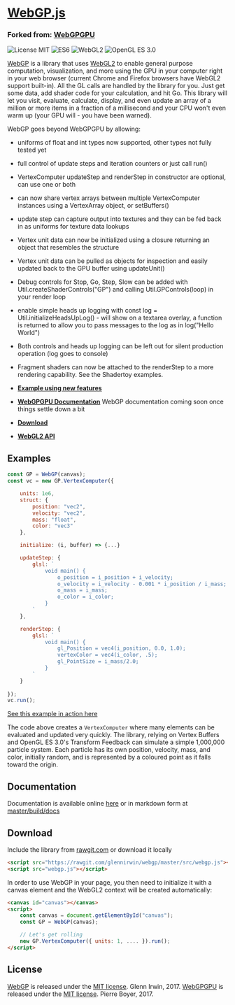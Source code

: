 # [WebGP.js](https://github.com/glennirwin/webgp)
### Forked from: [WebGPGPU](https://github.com/npny/webgpgpu)

![License MIT](https://img.shields.io/badge/license-MIT-lightgrey.svg?style=flat-square)
![ES6](https://img.shields.io/badge/ES-6-lightgrey.svg?style=flat-square)
![WebGL2](https://img.shields.io/badge/WebGL-2-lightgrey.svg?style=flat-square)
![OpenGL ES 3.0](https://img.shields.io/badge/OpenGL-ES%203.0-lightgrey.svg?style=flat-square)

[WebGP](https://github.com/glennirwin/webgp=) is a library that uses [WebGL2](https://www.khronos.org/registry/webgl/specs/latest/2.0/) to enable general purpose computation, visualization, and more using the GPU in your computer right in your web browser (current Chrome and Firefox browsers have WebGL2 support built-in).  All the GL calls are handled by the library for you.  Just get some data, add shader code for your calculation, and hit Go.  This library will let you visit, evaluate, calculate, display, and even update an array of a million or more items in a fraction of a millisecond and your CPU won't even warm up (your GPU will - you have been warned).

WebGP goes beyond WebGPGPU by allowing:
* uniforms of float and int types now supported, other types not fully tested yet
* full control of update steps and iteration counters or just call run()
* VertexComputer updateStep and renderStep in constructor are optional, can use one or both
* can now share vertex arrays between multiple VertexComputer instances using a VertexArray object, or setBuffers()
* update step can capture output into textures and they can be fed back in as uniforms for texture data lookups
* Vertex unit data can now be initialized using a closure returning an object that resembles the structure
* Vertex unit data can be pulled as objects for inspection and easily updated back to the GPU buffer using updateUnit()
* Debug controls for Stop, Go, Step, Slow can be added with Util.createShaderControls("GP") and calling Util.GPControls(loop) in your render loop
* enable simple heads up logging with const log = Util.initializeHeadsUpLog()  - will show on a textarea overlay, a function is returned to allow you to pass messages to the log as in log("Hello World")
* Both controls and heads up logging can be left out for silent production operation (log goes to console)
* Fragment shaders can now be attached to the renderStep to a more rendering capability.  See the Shadertoy examples.

* **[Example using new features](https://glennirwin.github.io/webgp/examples/index.html)**


* **[WebGPGPU Documentation](https://npny.github.io/webgpgpu/docs)**
WebGP documentation coming soon once things settle down a bit

* **[Download](https://rawgit.com/glennirwin/webgp/master/src/webgp.js)**

* **[WebGL2 API](https://developer.mozilla.org/en-US/docs/Web/API/WebGL_API#WebGL_2)**

## Examples ##

```javascript
const GP = WebGP(canvas);
const vc = new GP.VertexComputer({

	units: 1e6,
	struct: {
		position: "vec2",
		velocity: "vec2",
		mass: "float",
		color: "vec3"
	},

	initialize: (i, buffer) => {...}

	updateStep: {
		glsl: `
			void main() {
				o_position = i_position + i_velocity;
				o_velocity = i_velocity - 0.001 * i_position / i_mass;
				o_mass = i_mass;
				o_color = i_color;
			}
		`
	},

	renderStep: {
		glsl: `
			void main() {
				gl_Position = vec4(i_position, 0.0, 1.0);
				vertexColor = vec4(i_color, .5);
				gl_PointSize = i_mass/2.0;
			}
		`
	}
	
});
vc.run();
```

[See this example in action here](https://glennirwin.github.io/webgp/examples/rainbow-fountain.html)

The code above creates a `VertexComputer` where many elements can be evaluated and updated very quickly.  The library, relying on Vertex Buffers and OpenGL ES 3.0's Transform Feedback can simulate a simple 1,000,000 particle system. Each particle has its own position, velocity, mass, and color, initially random, and is represented by a coloured point as it falls toward the origin.

## Documentation ##

Documentation is available online [here](https://npny.github.io/webgpgpu/docs) or in markdown form at [master/build/docs](https://github.com/npny/webgpgpu/blob/master/build/docs/index.md)

## Download ##

Include the library from [rawgit.com](https://rawgit.com/glennirwin/webgp/master/src/webgp.js) or download it locally
```html
<script src="https://rawgit.com/glennirwin/webgp/master/src/webgp.js"></script>
<script src="webgp.js"></script>
```

In order to use WebGP in your page, you then need to initialize it with a canvas element and the WebGL2 context will be created automatically:
```html
<canvas id="canvas"></canvas>
<script>
	const canvas = document.getElementById("canvas");
	const GP = WebGP(canvas);

	// Let's get rolling
	new GP.VertexComputer({ units: 1, .... }).run();
</script>
```


## License ##
[WebGP](https://github.com/glennirwin/webgp/) is released under the [MIT license](http://opensource.org/licenses/mit-license.php). Glenn Irwin, 2017.
[WebGPGPU](https://github.com/npny/webgpgpu/) is released under the [MIT license](http://opensource.org/licenses/mit-license.php). Pierre Boyer, 2017.

